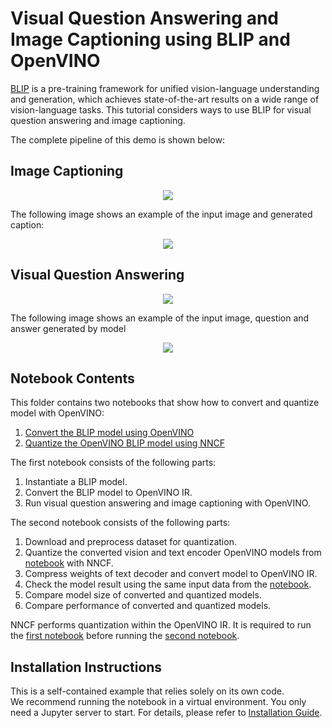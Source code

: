 # Visual Question Answering and Image Captioning using BLIP and OpenVINO
[BLIP](https://arxiv.org/abs/2201.12086) is a pre-training framework for unified vision-language understanding and generation, which achieves state-of-the-art results on a wide range of vision-language tasks.
This tutorial considers ways to use BLIP for visual question answering and image captioning.

The complete pipeline of this demo is shown below:

## Image Captioning

<p align="center">
    <img src="https://user-images.githubusercontent.com/29454499/221865836-a56da06e-196d-449c-a5dc-4136da6ab5d5.png"/>
</p>

The following image shows an example of the input image and generated caption:

<p align="center">
    <img src="https://user-images.githubusercontent.com/29454499/221933471-5c06cc51-073c-48af-b514-bddce1a89aaa.png"/>
</p>

## Visual Question Answering

<p align="center">
    <img src="https://user-images.githubusercontent.com/29454499/221868167-d0081add-d9f3-4591-80e7-4753c88c1d0a.png"/>
</p>
The following image shows an example of the input image, question and answer generated by model

<p align="center">
    <img src="https://user-images.githubusercontent.com/29454499/221933762-4ff32ecb-5e5d-4484-80e1-e9396cb3c511.png"/>
</p>


## Notebook Contents

This folder contains two notebooks that show how to convert and quantize model with OpenVINO:

1. [Convert the BLIP model using OpenVINO](233-blip-convert.ipynb)
2. [Quantize the OpenVINO BLIP model using NNCF](233-blip-quantize-nncf.ipynb)

The first notebook consists of the following parts:

1. Instantiate a BLIP model.
2. Convert the BLIP model to OpenVINO IR.
3. Run visual question answering and image captioning with OpenVINO.

The second notebook consists of the following parts:

1. Download and preprocess dataset for quantization.
2. Quantize the converted vision and text encoder OpenVINO models from [notebook](233-blip-convert.ipynb) with NNCF.
3. Compress weights of text decoder and convert model to OpenVINO IR.
4. Check the model result using the same input data from the [notebook](233-blip-convert.ipynb).
5. Compare model size of converted and quantized models.
6. Compare performance of converted and quantized models.

NNCF performs quantization within the OpenVINO IR. It is required to run the [first notebook](233-blip-convert.ipynb) before running the [second notebook](233-blip-quantize-nncf.ipynb).

## Installation Instructions

This is a self-contained example that relies solely on its own code.</br>
We recommend running the notebook in a virtual environment. You only need a Jupyter server to start.
For details, please refer to [Installation Guide](../../README.md).

